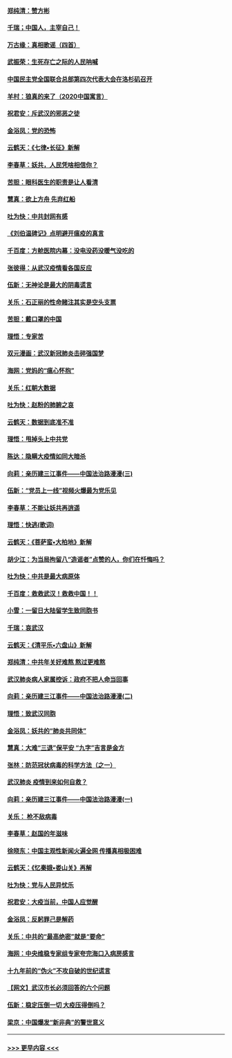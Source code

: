 #### [郑纯清：赞方彬](../pages/nsc993/n11856803.md?t=02101055) 
#### [千瑞；中国人，主宰自己！](../pages/nsc993/n11856793.md?t=02101055) 
#### [万古缘：真相歌谣（四首）](../pages/nsc993/n11856263.md?t=02101055) 
#### [武振荣：生死存亡之际的人民呐喊](../pages/nsc993/n11856256.md?t=02101055) 
#### [中国民主党全国联合总部第四次代表大会在洛杉矶召开](../pages/nsc993/n11856344.md?t=02101055) 
#### [羊村：狼真的来了（2020中国寓言）](../pages/nsc993/n11856229.md?t=02101055) 
#### [祝君安：斥武汉的邪恶之徒](../pages/nsc993/n11855861.md?t=02101055) 
#### [金浴凤：党的恐怖](../pages/nsc993/n11855849.md?t=02101055) 
#### [云鹤天：《七律▪长征》新解](../pages/nsc993/n11855479.md?t=02101055) 
#### [李春草：妖共，人民凭啥相信你？](../pages/nsc993/n11855196.md?t=02101055) 
#### [苦胆：眼科医生的职责是让人看清](../pages/nsc993/n11853840.md?t=02101055) 
#### [慧真：欲上方舟 先弃红船](../pages/nsc993/n11853483.md?t=02101055) 
#### [吐为快：中共封网有感](../pages/nsc993/n11852575.md?t=02101055) 
#### [《刘伯温碑记》点明避开瘟疫的真言](../pages/nsc993/n11852128.md?t=02101055) 
#### [千百度：方舱医院内幕：没电没药没暖气没吃的](../pages/nsc993/n11850211.md?t=02101055) 
#### [张彼得：从武汉疫情看各国反应](../pages/nsc993/n11850102.md?t=02101055) 
#### [伍新：无神论是最大的阴毒谎言](../pages/nsc993/n11846129.md?t=02101055) 
#### [关乐：石正丽的性命赌注其实是空头支票](../pages/nsc993/n11846109.md?t=02101055) 
#### [苦胆：戴口罩的中国](../pages/nsc993/n11845576.md?t=02101055) 
#### [理悟：专家苦](../pages/nsc993/n11845564.md?t=02101055) 
#### [双元漫画：武汉新冠肺炎击碎强国梦](../pages/nsc993/n11843320.md?t=02101055) 
#### [海网：党妈的“瘟心怀抱”](../pages/nsc993/n11840740.md?t=02101055) 
#### [关乐：红朝大数据](../pages/nsc993/n11840675.md?t=02101055) 
#### [吐为快：赵粉的肺腑之哀](../pages/nsc993/n11840618.md?t=02101055) 
#### [云鹤天：数据到底准不准](../pages/nsc993/n11840325.md?t=02101055) 
#### [理悟：甩掉头上中共党](../pages/nsc993/n11838826.md?t=02101055) 
#### [陈达：隐瞒大疫情如同大暗杀](../pages/nsc993/n11838771.md?t=02101055) 
#### [向莉：亲历建三江事件——中国法治路漫漫(三)](../pages/nsc993/n11831825.md?t=02101055) 
#### [伍新：“党员上一线”视频火爆最为党乐见](../pages/nsc993/n11838200.md?t=02101055) 
#### [李春草：不能让妖共再逍遥](../pages/nsc993/n11838102.md?t=02101055) 
#### [理悟：快逃(歌词)](../pages/nsc993/n11838083.md?t=02101055) 
#### [云鹤天：《菩萨蛮▪大柏地》新解](../pages/nsc993/n11838059.md?t=02101055) 
#### [胡少江：为当局拘留八“造谣者”点赞的人，你们在忏悔吗？](../pages/nsc993/n11836801.md?t=02101055) 
#### [吐为快：中共是最大病原体](../pages/nsc993/n11836748.md?t=02101055) 
#### [千百度：救救武汉！救救中国！！](../pages/nsc993/n11836145.md?t=02101055) 
#### [小雪：一留日大陆留学生致同胞书](../pages/nsc993/n11834624.md?t=02101055) 
#### [千瑞：哀武汉](../pages/nsc993/n11833647.md?t=02101055) 
#### [云鹤天：《清平乐▪六盘山》新解](../pages/nsc993/n11833611.md?t=02101055) 
#### [郑纯清：中共年关好难熬 熬过更难熬](../pages/nsc993/n11833489.md?t=02101055) 
#### [武汉肺炎病人家属控诉：政府不把人命当回事](../pages/nsc993/n11833205.md?t=02101055) 
#### [向莉：亲历建三江事件——中国法治路漫漫(二)](../pages/nsc993/n11829102.md?t=02101055) 
#### [理悟：致武汉同胞](../pages/nsc993/n11831522.md?t=02101055) 
#### [金浴凤：妖共的“肺炎共同体”](../pages/nsc993/n11829448.md?t=02101055) 
#### [慧真：大难“三退”保平安 “九字”吉言是金方](../pages/nsc993/n11829501.md?t=02101055) 
#### [张林：防范冠状病毒的科学方法（之一）](../pages/nsc993/n11828618.md?t=02101055) 
#### [武汉肺炎 疫情到来如何自救？](../pages/nsc993/n11827632.md?t=02101055) 
#### [向莉：亲历建三江事件——中国法治路漫漫(一)](../pages/nsc993/n11827190.md?t=02101055) 
#### [关乐： 枪不敌病毒](../pages/nsc993/n11826746.md?t=02101055) 
#### [李春草：赵国的年滋味](../pages/nsc993/n11826321.md?t=02101055) 
#### [徐晓东：中国主观性新闻火遍全网 传播真相极困难](../pages/nsc993/n11826508.md?t=02101055) 
#### [云鹤天：《忆秦娥▪娄山关》再解](../pages/nsc993/n11824682.md?t=02101055) 
#### [吐为快：党与人民异忧乐](../pages/nsc993/n11824660.md?t=02101055) 
#### [祝君安：大疫当前，中国人应觉醒](../pages/nsc993/n11821946.md?t=02101055) 
#### [金浴凤：反躬罪己是解药](../pages/nsc993/n11820280.md?t=02101055) 
#### [关乐：中共的“最高绝密”就是“要命”](../pages/nsc993/n11816946.md?t=02101055) 
#### [海网：中央维稳专家组专家夸完海口入病房感言](../pages/nsc993/n11815138.md?t=02101055) 
#### [十九年前的“伪火”不攻自破的世纪谎言](../pages/nsc993/n11813238.md?t=02101055) 
#### [【网文】武汉市长必须回答的六个问题](../pages/nsc993/n11813848.md?t=02101055) 
#### [伍新：稳定压倒一切 大疫压得倒吗？](../pages/nsc993/n11812634.md?t=02101055) 
#### [梁京：中国爆发“新非典”的警世意义](../pages/nsc993/n11812554.md?t=02101055) 

----
#### [ >>> 更早内容 <<< ](../indexes/nsc993-earlier.md)
